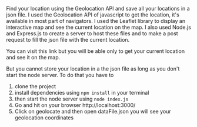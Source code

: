 Find your location using the Geolocation API and save all your locations in a json file.
I used the Geolocation API of javascript to get the location, it's available in most part of navigators. I used the Leaflet library to display an interactive map and see the current location on the map.
I also used Node.js and Express.js to create a server to host these files and to make a post request to fill the json file with the current location.

You can visit this link but you will be able only to get your current location and see it on the map.

But you cannot store your location in a the json file as long as you don't start the node server. To do that you have to
1. clone the project
2. install dependencies using `npm install` in your terminal
3. then start the node server using `node index.js`
4. Go and hit on your browser http://localhost:3000/
5. Click on geolocate and then open dataFile.json you will see your geolocation coordinates
